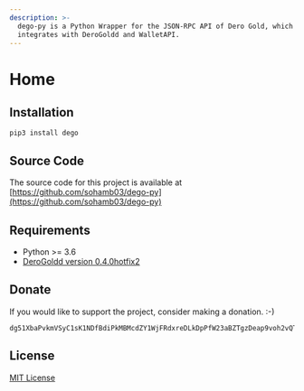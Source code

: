 ```yaml
---
description: >-
  dego-py is a Python Wrapper for the JSON-RPC API of Dero Gold, which
  integrates with DeroGoldd and WalletAPI.
---
```


# Home

## Installation

```text
pip3 install dego
```

## Source Code

The source code for this project is available at [https://github.com/sohamb03/dego-py](https://github.com/sohamb03/dego-py)

## Requirements

* Python &gt;= 3.6 
* [DeroGoldd version 0.4.0hotfix2](https://github.com/derogold/derogold/releases/tag/v0.4.0hotfix2)

## Donate

If you would like to support the project, consider making a donation. :-\)

```text
dg51XbaPvkmVSyC1sK1NDfBdiPkMBMcdZY1WjFRdxreDLkDpPfW23aBZTgzDeap9voh2vQTXxCyNJbi3A1TgvXQE1CKrtXdJD
```

## License

[MIT License](https://github.com/sohamb03/dego-py/blob/master/LICENSE)

